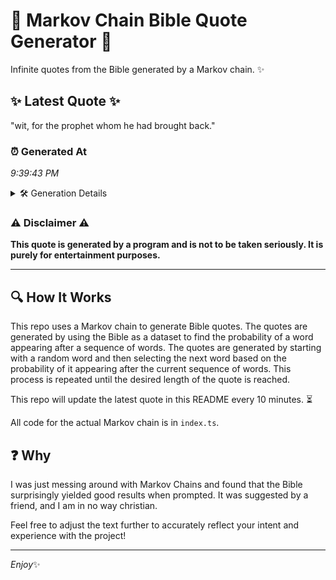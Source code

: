 # 📖 Markov Chain Bible Quote Generator 📖

Infinite quotes from the Bible generated by a Markov chain. ✨

## ✨ Latest Quote ✨
"wit, for the prophet whom he had brought back."

### ⏰ Generated At
*9:39:43 PM*

<details>
    <summary>🛠️ Generation Details</summary>
    <p>
        <strong>🌱 Seed:</strong> wit,<br>
        <strong>🔄 Iterations:</strong> 8<br>
        <strong>📜 Context History:</strong><br>[ wit, ]: for<br>[ wit,, for ]: the<br>[ wit,, for, the ]: prophet<br>[ wit,, for, the, prophet ]: whom<br>[ wit,, for, the, prophet, whom ]: he<br>[ wit,, for, the, prophet, whom, he ]: had<br>[ for, the, prophet, whom, he, had ]: brought<br>[ the, prophet, whom, he, had, brought ]: back.<br>
    </p>
</details>

### ⚠️ Disclaimer ⚠️
**This quote is generated by a program and is not to be taken seriously. It is purely for entertainment purposes.**

---

## 🔍 How It Works

This repo uses a Markov chain to generate Bible quotes. The quotes are generated by using the Bible as a dataset to find the probability of a word appearing after a sequence of words. The quotes are generated by starting with a random word and then selecting the next word based on the probability of it appearing after the current sequence of words. This process is repeated until the desired length of the quote is reached.

This repo will update the latest quote in this README every 10 minutes. ⏳

All code for the actual Markov chain is in `index.ts`.

## ❓ Why

I was just messing around with Markov Chains and found that the Bible surprisingly yielded good results when prompted. 
It was suggested by a friend, and I am in no way christian.

Feel free to adjust the text further to accurately reflect your intent and experience with the project!

---

*Enjoy*✨
